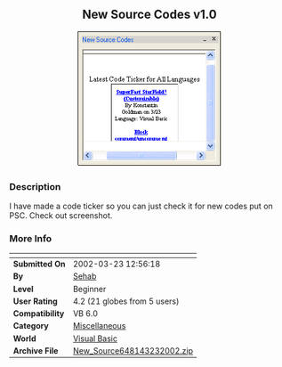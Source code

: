﻿<div align="center">

## New Source Codes v1\.0

<img src="PIC2002323140542411.jpg">
</div>

### Description

I have made a code ticker so you can just check it for new codes put on PSC. Check out screenshot.
 
### More Info
 


<span>             |<span>
---                |---
**Submitted On**   |2002-03-23 12:56:18
**By**             |[Sehab](https://github.com/Planet-Source-Code/PSCIndex/blob/master/ByAuthor/sehab.md)
**Level**          |Beginner
**User Rating**    |4.2 (21 globes from 5 users)
**Compatibility**  |VB 6\.0
**Category**       |[Miscellaneous](https://github.com/Planet-Source-Code/PSCIndex/blob/master/ByCategory/miscellaneous__1-1.md)
**World**          |[Visual Basic](https://github.com/Planet-Source-Code/PSCIndex/blob/master/ByWorld/visual-basic.md)
**Archive File**   |[New\_Source648143232002\.zip](https://github.com/Planet-Source-Code/sehab-new-source-codes-v1-0__1-32994/archive/master.zip)








